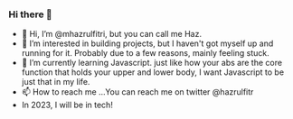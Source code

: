 ### Hi there 👋

- 👋 Hi, I’m @mhazrulfitri, but you can call me Haz.
- 👀 I’m interested in building projects, but I haven't got myself up and running for it. Probably due to a few reasons, mainly feeling stuck.
- 🌱 I’m currently learning Javascript. just like how your abs are the core function that holds your upper and lower body, I want Javascript to be just that in my life.
- 📫 How to reach me ...You can reach me on twitter @hazrulfitr
- In 2023, I will be in tech!

<!--
**mhazrulfitri/mhazrulfitri** is a ✨ _special_ ✨ repository because its `README.md` (this file) appears on your GitHub profile.

Here are some ideas to get you started:

- 👋 Hi, I’m @mhazrulfitri, but you can call me Haz.
- 👀 I’m interested in building projects, but I haven't got myself up and running for it. Probably due to a few reasons, mainly feeling stuck.
- 🌱 I’m currently learning Javascript. just like how your abs are the core function that holds your upper and lower body, I want Javascript to be just that in my life.
- 📫 How to reach me ...You can reach me on twitter @hazrulfitr
